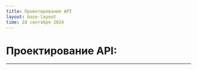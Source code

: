 ```yaml
---
title: Проектирование API
layout: base-layout
time: 28 сентября 2024
---
```


# Проектирование API:
---